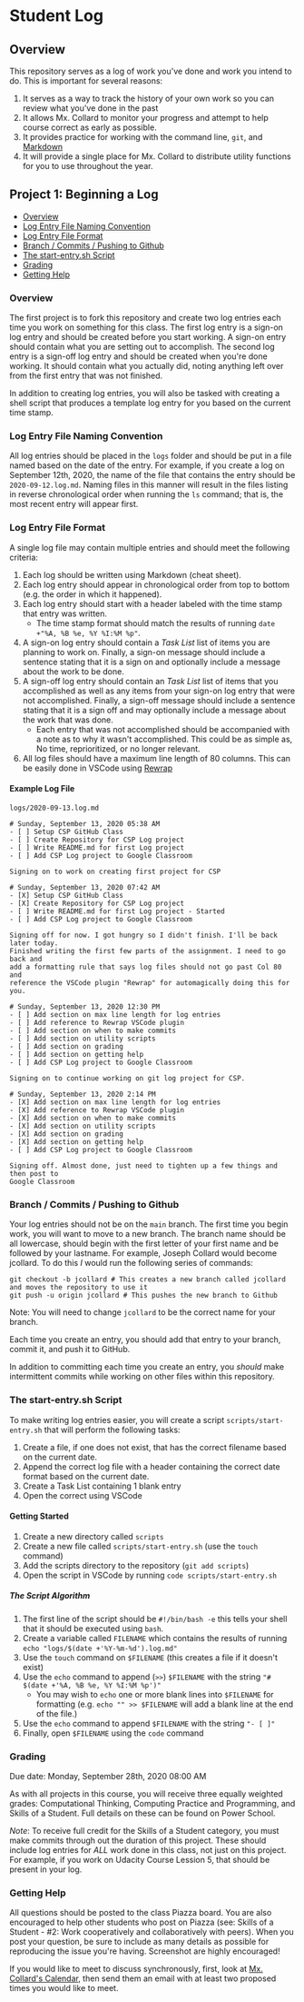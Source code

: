 # Student Log

## Overview

This repository serves as a log of work you've done and work you intend to do.
This is important for several reasons:

1. It serves as a way to track the history of your own work so you can review
   what you've done in the past
2. It  allows Mx. Collard to monitor your progress and attempt to help course
   correct as early as possible.
3. It provides practice for working with the command line, `git`, and
   [Markdown](https://guides.github.com/pdfs/markdown-cheatsheet-online.pdf)
4. It will provide a single place for Mx. Collard to distribute utility
   functions for you to use throughout the year.

## Project 1: Beginning a Log

* [Overview](#overview-1)
* [Log Entry File Naming Convention](#log-entry-file-naming-convention)
* [Log Entry File Format](#log-entry-file-format)
* [Branch / Commits / Pushing to Github](#branch--commits--pushing-to-github)
* [The start-entry.sh Script](#the-start-entrysh-script)
* [Grading](#grading)
* [Getting Help](#getting-help)

### Overview

The first project is to fork this repository and create two log entries each
time you work on something for this class. The first log entry is a sign-on log
entry and should be created before you start working. A sign-on entry should
contain what you are setting out to accomplish. The second log entry is a
sign-off log entry and should be created when you're done working. It should
contain what you actually did, noting anything left over from the first entry
that was not finished. 

In addition to creating log entries, you will also be tasked with creating a
shell script that produces a template log entry for you based on the current
time stamp.

### Log Entry File Naming Convention

All log entries should be placed in the `logs` folder and should be put in a
file named based on the date of the entry. For example, if you create a log on
September 12th, 2020, the name of the file that contains the entry should be
`2020-09-12.log.md`. Naming files in this manner will result in the files
listing in reverse chronological order when running the `ls` command; that is,
the most recent entry will appear first.

### Log Entry File Format

A single log file may contain multiple entries and should meet the following
criteria:

1. Each log should be written using Markdown (cheat sheet). 
2. Each log entry should appear in chronological order from top to bottom (e.g.
   the order in which it happened).
3. Each log entry should start with a header labeled with the time stamp that
   entry was written.
   * The time stamp format should match the results of running `date +"%A, %B
     %e, %Y %I:%M %p"`.
4. A sign-on log entry should contain a *Task List* list of items you are
   planning to work on. Finally, a sign-on message should include a sentence
   stating that it is a sign on and optionally include a message about the work
   to be done.
5. A sign-off log entry should contain an *Task List* list of items that you
   accomplished as well as any items from your sign-on log entry that were not
   accomplished. Finally, a sign-off message should include a sentence stating
   that it is a sign off and may optionally include a message about the work
   that was done.
   * Each entry that was not accomplished should be accompanied with a note as
     to why it wasn't accomplished. This could be as simple as, No time,
     reprioritized, or no longer relevant.
6. All log files should have a maximum line length of 80 columns. This can be
   easily done in VSCode using
   [Rewrap](https://marketplace.visualstudio.com/items?itemName=stkb.rewrap)

#### Example Log File

`logs/2020-09-13.log.md`
```
# Sunday, September 13, 2020 05:38 AM
- [ ] Setup CSP GitHub Class
- [ ] Create Repository for CSP Log project
- [ ] Write README.md for first Log project
- [ ] Add CSP Log project to Google Classroom

Signing on to work on creating first project for CSP

# Sunday, September 13, 2020 07:42 AM
- [X] Setup CSP GitHub Class
- [X] Create Repository for CSP Log project
- [ ] Write README.md for first Log project - Started
- [ ] Add CSP Log project to Google Classroom

Signing off for now. I got hungry so I didn't finish. I'll be back later today.
Finished writing the first few parts of the assignment. I need to go back and
add a formatting rule that says log files should not go past Col 80 and
reference the VSCode plugin "Rewrap" for automagically doing this for you.

# Sunday, September 13, 2020 12:30 PM
- [ ] Add section on max line length for log entries
- [ ] Add reference to Rewrap VSCode plugin
- [ ] Add section on when to make commits 
- [ ] Add section on utility scripts
- [ ] Add section on grading
- [ ] Add section on getting help
- [ ] Add CSP Log project to Google Classroom

Signing on to continue working on git log project for CSP.

# Sunday, September 13, 2020 2:14 PM
- [X] Add section on max line length for log entries
- [X] Add reference to Rewrap VSCode plugin
- [X] Add section on when to make commits 
- [X] Add section on utility scripts
- [X] Add section on grading
- [X] Add section on getting help
- [ ] Add CSP Log project to Google Classroom

Signing off. Almost done, just need to tighten up a few things and then post to
Google Classroom
```

### Branch / Commits / Pushing to Github

Your log entries should not be on the `main` branch. The first time you begin
work, you will want to move to a new branch. The branch name should be all
lowercase, should begin with the first letter of your first name and be followed
by your lastname. For example, Joseph Collard would become jcollard. To do this
*I* would run the following series of commands:

```
git checkout -b jcollard # This creates a new branch called jcollard and moves the repository to use it
git push -u origin jcollard # This pushes the new branch to Github
```

Note: You will need to change `jcollard` to be the correct name for your branch.

Each time you create an entry, you should add that entry to your branch, commit
it, and push it to GitHub.

In addition to committing each time you create an entry, you *should* make
intermittent commits while working on other files within this repository.

### The start-entry.sh Script

To make writing log entries easier, you will create a script
`scripts/start-entry.sh` that will perform the following tasks:

1. Create a file, if one does not exist, that has the correct filename based on
   the current date.
2. Append the correct log file with a header containing the correct date format
   based on the current date.
3. Create a Task List containing 1 blank entry
4. Open the correct using VSCode

#### Getting Started

1. Create a new directory called `scripts`
2. Create a new file called `scripts/start-entry.sh` (use the `touch` command)
3. Add the scripts directory to the repository (`git add scripts`)
4. Open the script in VSCode by running `code scripts/start-entry.sh`

##### The Script Algorithm

1. The first line of the script should be `#!/bin/bash -e` this tells your shell
   that it should be executed using `bash`.
2. Create a variable called `FILENAME` which contains the results of running
   `echo "logs/$(date +'%Y-%m-%d').log.md"`
3. Use the `touch` command on `$FILENAME` (this creates a file if it doesn't
   exist)
4. Use the `echo` command to append (`>>`) `$FILENAME` with the string `"#
   $(date +'%A, %B %e, %Y %I:%M %p')"`
   * You may wish to `echo` one or more blank lines into `$FILENAME` for
     formatting (e.g. `echo "" >> $FILENAME` will add a blank line at the end of
     the file.)
5. Use the `echo` command to append `$FILENAME` with the string `"- [ ]"`
6. Finally, open `$FILENAME` using the `code` command

### Grading

Due date: Monday, September 28th, 2020 08:00 AM

As with all projects in this course, you will receive three equally weighted
grades: Computational Thinking, Computing Practice and Programming, and Skills
of a Student. Full details on these can be found on Power School.

*Note*: To receive full credit for the Skills of a Student category, you must
make commits through out the duration of this project. These should include log
entries for *ALL* work done in this class, not just on this project. For
example, if you work on Udacity Course Lession 5, that should be present in your
log.

### Getting Help

All questions should be posted to the class Piazza board. You are also
encouraged to help other students who post on Piazza (see: Skills of a Student -
#2: Work cooperatively and collaboratively with peers). When you post your
question, be sure to include as many details as possible for reproducing the
issue you're having. Screenshot are highly encouraged!

If you would like to meet to discuss synchronously, first, look at [Mx.
Collard's Calendar](http://tinyurl.com/mx-collard-calendar), then send them an
email with at least two proposed times you would like to meet.